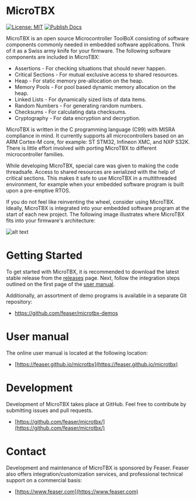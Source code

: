 # MicroTBX
[![License: MIT](https://img.shields.io/badge/License-MIT-yellow.svg)](https://opensource.org/licenses/MIT) [![Publish Docs](https://github.com/feaser/microtbx/actions/workflows/publish_docs.yml/badge.svg)](https://github.com/feaser/microtbx/actions/workflows/publish_docs.yml)

MicroTBX is an open source Microcontroller ToolBoX consisting of software components commonly needed in embedded software applications. Think of it as a Swiss army knife for your firmware. The following software components are included in MicroTBX:

* Assertions - For checking situations that should never happen.
* Critical Sections - For mutual exclusive access to shared resources.
* Heap - For static memory pre-allocation on the heap.
* Memory Pools - For pool based dynamic memory allocation on the heap.
* Linked Lists - For dynamically sized lists of data items.
* Random Numbers - For generating random numbers.
* Checksums - For calculating data checksums.
* Cryptography - For data encryption and decryption.

MicroTBX is written in the C programming language (C99) with MISRA compliance in mind. It currently supports all microcontrollers based on an ARM Cortex-M core, for example: ST STM32, Infineon XMC, and NXP S32K. There is little effort involved with porting MicroTBX to different microcontroller families.

While developing MicroTBX, special care was given to making the code threadsafe. Access to shared resources are serialized with the help of critical sections. This makes it safe to use MicroTBX in a multithreaded environment, for example when your embedded software program is built upon a pre-emptive RTOS.

If you do not feel like reinventing the wheel, consider using MicroTBX. Ideally, MicroTBX is integrated into your embedded software program at the start of each new project. The following image illustrates where MicroTBX fits into your firmware's architecture:

![alt text](docs/images/software_architecture.png "Software architecture with MicroTBX")

# Getting Started

To get started with MicroTBX, it is recommended to download the latest stable release from the [releases](https://github.com/feaser/microtbx/releases/) page. Next, follow the integration steps outlined on the first page of the [user manual](https://feaser.github.io/microtbx).

Additionally, an assortment of demo programs is available in a separate Git repository: 

* https://github.com/feaser/microtbx-demos

# User manual

The online user manual is located at the following location:

* [https://feaser.github.io/microtbx](https://feaser.github.io/microtbx)

# Development

Development of MicroTBX takes place at GitHub. Feel free to contribute by submitting issues and pull requests.

* [https://github.com/feaser/microtbx/](https://github.com/feaser/microtbx/)

# Contact

Development and maintenance of MicroTBX is sponsored by Feaser. Feaser also offers integration/customization services, and professional technical support on a commercial basis:

* [https://www.feaser.com](https://www.feaser.com)
